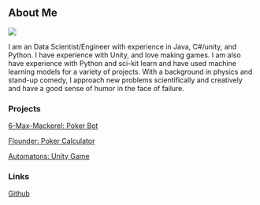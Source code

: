 ## About Me

![](https://imgur.com/YqlnZgm.jpg)

I am an Data Scientist/Engineer with experience in Java, C#/unity, and Python. I have experience with Unity, and love making games. I am also have experience with Python and sci-kit learn and have used machine learning models for a variety of projects. With a background in physics and stand-up comedy, I approach new problems scientifically and creatively and have a good sense of humor in the face of failure.

### Projects

[6-Max-Mackerel: Poker Bot](https://vonce.github.io/6-Max-Mackerel/)

[Flounder: Poker Calculator](https://vonce.github.io/Flounder/)

[Automatons: Unity Game](https://vonce.github.io/Automatons-1.0/)

### Links

[Github](https://github.com/vonce/)
